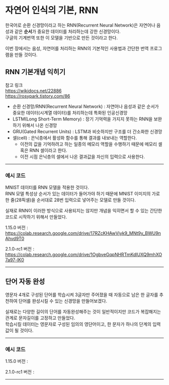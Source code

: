 # 자연어 인식의 기본, RNN

한국어로 순환 신경망이라고 하는 RNN(Recurrent Neural Network)은 자연어나 음성과 같은 **순서**가 중요한 데이터를 처리하는데 강한 신경망이다.\
구글의 기계번역 또한 이 모델을 기반으로 만든 것이라고 한다.

이번 장에서는 음성, 자연어를 처리하는 RNN의 기본적인 사용법과 간단한 번역 프로그램을 만들 것이다.

## RNN 기본개념 익히기

참고 링크\
https://wikidocs.net/22886 \
https://rosypark.tistory.com/86 

+ 순환 신경망/RNN(Recurrent Neural Network) : 자연어나 음성과 같은 순서가 중요한 데이터(시계열 데이터)를 처리하는데 특화된 인공신경망
+ LSTM(Long Short-Term Memory) : 장기 기억력을 가지지 못하는 RNN을 보완하기 위해서 나온 신경망
+ GRU(Gated Recurrent Units) : LSTM과 비슷하지만 구조를 더 간소화한 신경망
+ 셀(cell) : 은닉층에서 활성화 함수를 통해 결과를 내보내는 역할한다. 
  + 이전의 값을 기억하려고 하는 일종의 메모리 역할을 수행하기 때문에 메모리 셀 혹은 RNN 셀이라고 한다.
  + 이전 시점 은닉층의 셀에서 나온 결과값을 자신의 입력으로 사용한다.
  
---
### 예시 코드

MNIST 데이터를 RNN 모델을 적용한 것이다.\
RNN 모델 특성상 순서가 있는 데이터가 들어가야 하기 때문에 MNIST 이미지의 가로 한 줄(28픽셀)을 순서대로 28번 입력으로 넣어주는 모델로 만들 것이다.

실재로 RNN이 이러한 방식으로 사용되지는 않지만 개념을 익히면서 할 수 있는 간단한 코드로 시작하기 위해서 만들었다.

1.15.0 버전 : https://colab.research.google.com/drive/17RZcKHAwVjyk9_MNt9y_BWU9nAhvd9T0

2.1.0-rc1 버전 : https://colab.research.google.com/drive/1OgbveGqpNHRTmKdlUXQ9mhXO7a97-lK0

---

## 단어 자동 완성

영문자 4개로 구성된 단어를 학습시켜 3글자만 주어졌을 때 자동으로 남은 한 글자를 추천하여 단어를 완성시킬 수 있는 신경망을 만들어보겠다.

실재로는 다양한 길이의 단어를 자동완성해주는 것이 일반적이지만 코드가 복잡해지는 관계로 문자길이를 고정하고 만들었다.\
학습시킬 데이터는 영문자로 구성된 임의의 영단어이고, 한 문자가 하나의 단계의 입력값이 될 것이다.

---
### 예시 코드

1.15.0 버전 : 

2.1.0-rc1 버전 : 

---
